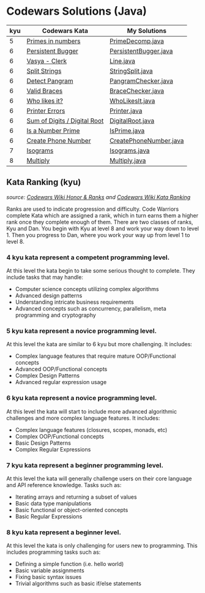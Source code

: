 # Codewars Solutions (Java)
| kyu | Codewars Kata | My Solutions |
| --- | --- | --- |
| 5 | [Primes in numbers](https://www.codewars.com/kata/54d512e62a5e54c96200019e) | [PrimeDecomp.java](https://github.com/Jack-2077/Codewars-solutions-Java/blob/main/5-kyu/PrimeDecomp.java) | 
| 6 | [Persistent Bugger](https://www.codewars.com/kata/55bf01e5a717a0d57e0000ec) | [PersistentBugger.java](https://github.com/Jack-2077/Codewars-solutions-Java/blob/main/6-kyu/PersistentBugger.java) |
| 6 | [Vasya - Clerk](https://www.codewars.com/kata/555615a77ebc7c2c8a0000b8) | [Line.java](https://github.com/Jack-2077/Codewars-solutions-Java/blob/main/6-kyu/Line.java) |
| 6 | [Split Strings](https://www.codewars.com/kata/515de9ae9dcfc28eb6000001) | [StringSplit.java]( https://github.com/Jack-2077/Codewars-solutions-Java/blob/main/6-kyu/StringSplit.java) | 
| 6 | [Detect Pangram](https://www.codewars.com/kata/545cedaa9943f7fe7b000048) | [PangramChecker.java](https://github.com/Jack-2077/Codewars-solutions-Java/blob/main/6-kyu/PangramChecker.java) |
| 6 | [Valid Braces](https://www.codewars.com/kata/5277c8a221e209d3f6000b56) | [BraceChecker.java](https://github.com/Jack-2077/Codewars-solutions-Java/blob/main/6-kyu/BraceChecker.java) | 
| 6 | [Who likes it?](https://www.codewars.com/kata/5266876b8f4bf2da9b000362) | [WhoLikesIt.java](https://github.com/Jack-2077/Codewars-solutions-Java/blob/main/6-kyu/WhoLikesIt.java) |
| 6 | [Printer Errors](https://www.codewars.com/kata/56541980fa08ab47a0000040) | [Printer.java](https://github.com/Jack-2077/Codewars-solutions-Java/blob/main/7-kyu/Printer.java) |
| 6 | [Sum of Digits / Digital Root](https://www.codewars.com/kata/541c8630095125aba6000c00) | [DigitalRoot.java](https://github.com/Jack-2077/Codewars-solutions-Java/blob/main/6-kyu/DigitalRoot.java) |
| 6 | [Is a Number Prime](https://www.codewars.com/kata/5262119038c0985a5b00029f) | [IsPrime.java](https://github.com/Jack-2077/Codewars-solutions-Java/blob/main/6-kyu/IsPrime.java) |
| 6 | [Create Phone Number](https://www.codewars.com/kata/525f50e3b73515a6db000b83) | [CreatePhoneNumber.java](https://github.com/Jack-2077/Codewars-solutions-Java/blob/main/6-kyu/CreatePhoneNumber.java) |
| 7 | [Isograms](https://www.codewars.com/kata/54ba84be607a92aa900000f1) | [Isograms.java](https://github.com/Jack-2077/Codewars-solutions-Java/blob/main/7-kyu/Isograms.java) |
| 8 | [Multiply](https://www.codewars.com/kata/50654ddff44f800200000004) | [Multiply.java](https://github.com/Jack-2077/Codewars-solutions-Java/blob/main/8-kyu/Multiply.java) |

## Kata Ranking (kyu)
*source: [Codewars Wiki Honor & Ranks](https://github.com/Codewars/codewars.com/wiki/Honor-&-Ranks) and [Codewars Wiki Kata Ranking](https://github.com/Codewars/codewars.com/wiki/Kata-Ranking)*

Ranks are used to indicate progression and difficulty. Code Warriors complete Kata which are assigned a rank, which in turn earns them a higher rank once they complete enough of them. There are two classes of ranks, Kyu and Dan. You begin with Kyu at level 8 and work your way down to level 1. Then you progress to Dan, where you work your way up from level 1 to level 8.

<!--
### **1 kyu** kata represent a proficient programming level.

At this level kata are similar to 2 kyu but more challenging. They may include concepts such as:
* Advanced AI/machine learning algorithms
* Complex interpreters and compilers
* Complex Mini-programs with multiple feature requirements (such as a complete markdown parser)
-->
<!--
### **2 kyu** kata represent a proficient programming level.

At this level kata require a mature understanding of complex programming concepts - concepts such as:
* Complex AI/machine learning algorithms
* Reverse engineering techniques
* Basic interpreters and compilers
* Basic mini-programs with multiple feature requirements (such as a basic markdown parser)
-->
<!--
### **3 kyu** kata represent a competent programming level.

At this level the kata are similar to 4 kyu but are more challenging. They include tasks that may handle:
* Computer science concepts utilizing advanced algorithms
* Ability to implement advanced requirements in a scalable fashion
* Basic AI/machine learning algorithms
* Detailed usage of advanced concepts such as concurrency, parallelism and cryptography
-->
### **4 kyu** kata represent a competent programming level.

At this level the kata begin to take some serious thought to complete. They include tasks that may handle:
* Computer science concepts utilizing complex algorithms
* Advanced design patterns
* Understanding intricate business requirements
* Advanced concepts such as concurrency, parallelism, meta programming and cryptography

### **5 kyu** kata represent a novice programming level.

At this level the kata are similar to 6 kyu but more challenging. It includes:
* Complex language features that require mature OOP/Functional concepts
* Advanced OOP/Functional concepts
* Complex Design Patterns
* Advanced regular expression usage

### **6 kyu** kata represent a novice programming level.

At this level the kata will start to include more advanced algorithmic challenges and more complex language features. It includes:
* Complex language features (closures, scopes, monads, etc)
* Complex OOP/Functional concepts
* Basic Design Patterns
* Complex Regular Expressions

### **7 kyu** kata represent a beginner programming level.

At this level the kata will generally challenge users on their core language and API reference knowledge. Tasks such as:
* Iterating arrays and returning a subset of values
* Basic data type manipulations
* Basic functional or object-oriented concepts
* Basic Regular Expressions

### **8 kyu** kata represent a beginner level.

At this level the kata is only challenging for users new to programming. This includes programming tasks such as:
* Defining a simple function (i.e. hello world)
* Basic variable assignments
* Fixing basic syntax issues
* Trivial algorithms such as basic if/else statements
